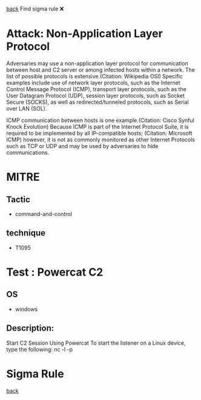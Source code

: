 
[back](../index.md)
Find sigma rule :x: 

# Attack: Non-Application Layer Protocol 

Adversaries may use a non-application layer protocol for communication between host and C2 server or among infected hosts within a network. The list of possible protocols is extensive.(Citation: Wikipedia OSI) Specific examples include use of network layer protocols, such as the Internet Control Message Protocol (ICMP), transport layer protocols, such as the User Datagram Protocol (UDP), session layer protocols, such as Socket Secure (SOCKS), as well as redirected/tunneled protocols, such as Serial over LAN (SOL).

ICMP communication between hosts is one example.(Citation: Cisco Synful Knock Evolution)
 Because ICMP is part of the Internet Protocol Suite, it is required to be implemented by all IP-compatible hosts; (Citation: Microsoft ICMP) however, it is not as commonly monitored as other Internet Protocols such as TCP or UDP and may be used by adversaries to hide communications.

# MITRE
## Tactic
  - command-and-control


## technique
  - T1095


# Test : Powercat C2
## OS
  - windows


## Description:
Start C2 Session Using Powercat
To start the listener on a Linux device, type the following: 
nc -l -p <port>


# Sigma Rule


[back](../index.md)
